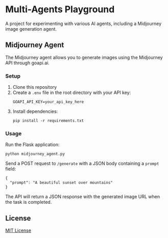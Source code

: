 # Multi-Agents Playground

A project for experimenting with various AI agents, including a Midjourney image generation agent.

## Midjourney Agent

The Midjourney agent allows you to generate images using the Midjourney API through goapi.ai.

### Setup

1. Clone this repository
2. Create a `.env` file in the root directory with your API key:
   ```
   GOAPI_API_KEY=your_api_key_here
   ```
3. Install dependencies:
   ```
   pip install -r requirements.txt
   ```

### Usage

Run the Flask application:
```
python midjourney_agent.py
```

Send a POST request to `/generate` with a JSON body containing a `prompt` field:
```
{
  "prompt": "A beautiful sunset over mountains"
}
```

The API will return a JSON response with the generated image URL when the task is completed.

## License

[MIT License](LICENSE) 